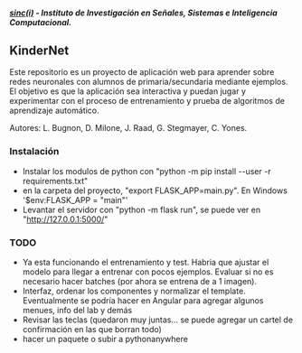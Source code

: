 ##### [sinc(i)](http://www.sinc.unl.edu.ar) - Instituto de Investigación en Señales, Sistemas e Inteligencia Computacional.
## KinderNet
Este repositorio es un proyecto de aplicación web para aprender sobre redes neuronales con alumnos de primaria/secundaria mediante ejemplos. El objetivo es que la aplicación sea interactiva y puedan jugar y experimentar con el proceso de entrenamiento y prueba de algoritmos de aprendizaje automático. 

Autores: L. Bugnon, D. Milone, J. Raad, G. Stegmayer, C. Yones.   
### Instalación
- Instalar los modulos de python con "python -m pip install --user -r requirements.txt"
- en la carpeta del proyecto, "export FLASK_APP=main.py". En Windows '$env:FLASK_APP = "main"'
- Levantar el servidor con "python -m flask run", se puede ver en "http://127.0.0.1:5000/"

### TODO
- Ya esta funcionando el entrenamiento y test. Habria que ajustar el modelo para llegar a entrenar con pocos ejemplos. Evaluar si no es necesario hacer batches (por ahora se entrena de a 1 imagen). 
- Interfaz, ordenar los componentes y normalizar el template. Eventualmente se podría hacer en Angular para agregar algunos menues, info del lab y demás 
- Revisar las teclas (quedaron muy juntas... se puede agregar un cartel de confirmación en las que borran todo)
- hacer un paquete o subir a pythonanywhere
